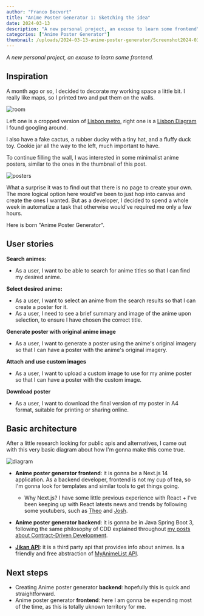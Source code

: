 ```yaml
---
author: "Franco Becvort"
title: "Anime Poster Generator 1: Sketching the idea"
date: 2024-03-13
description: "A new personal project, an excuse to learn some frontend"
categories: ["Anime Poster Generator"]
thumbnail: /uploads/2024-03-13-anime-poster-generator/Screenshot2024-03-13172447.png
---
```


_A new personal project, an excuse to learn some frontend._

## Inspiration

A month ago or so, I decided to decorate my working space a little bit. I really like maps, so I printed two and put them on the walls.

![room](/uploads/2024-03-13-anime-poster-generator/IMG_20240313_172916.jpg)

Left one is a cropped version of [Lisbon metro](https://www.metrolisboa.pt/wp-content/uploads/2022/04/Metropolitano-de-Lisboa_Mapa-da-Cidade_abr.2022.png), right one is a [Lisbon Diagram](https://www.inat.fr/files/lisboa-mapa-rede-integrada.pdf) I found googling around.

I also have a fake cactus, a rubber ducky with a tiny hat, and a fluffy duck toy. Cookie jar all the way to the left, much important to have.

To continue filling the wall, I was interested in some minimalist anime posters, similar to the ones in the thumbnail of this post.

![posters](/uploads/2024-03-13-anime-poster-generator/Screenshot2024-03-13172447.png)

What a surprise it was to find out that there is no page to create your own. The more logical option here would've been to just hop into canvas and create the ones I wanted. But as a developer, I decided to spend a whole week in automatize a task that otherwise would've required me only a few hours.

Here is born "Anime Poster Generator".

## User stories

**Search animes:**

- As a user, I want to be able to search for anime titles so that I can find my desired anime.

**Select desired anime:**

- As a user, I want to select an anime from the search results so that I can create a poster for it.
- As a user, I need to see a brief summary and image of the anime upon selection, to ensure I have chosen the correct title.

**Generate poster with original anime image**

- As a user, I want to generate a poster using the anime's original imagery so that I can have a poster with the anime's original imagery.

**Attach and use custom images**

- As a user, I want to upload a custom image to use for my anime poster so that I can have a poster with the custom image.

**Download poster**

- As a user, I want to download the final version of my poster in A4 format, suitable for printing or sharing online.

## Basic architecture

After a little research looking for public apis and alternatives, I came out with this very basic diagram about how I'm gonna make this come true.

![diagram](/uploads/2024-03-13-anime-poster-generator/Untitled-2024-02-21-1828.png)

- **Anime poster generator frontend**: it is gonna be a Next.js 14 application. As a backend developer, frontend is not my cup of tea, so I'm gonna look for templates and similar tools to get things going.

  - Why Next.js? I have some little previous experience with React + I've been keeping up with React latests news and trends by following some youtubers, such as [Theo](https://www.youtube.com/@t3dotgg) and [Josh](https://www.youtube.com/@joshtriedcoding).

- **Anime poster generator backend**: it is gonna be in Java Spring Boot 3, following the same philosophy of CDD explained throughout [my posts about Contract-Driven Development](/en/categories/contract-driven-development/).

- **[Jikan API](https://docs.api.jikan.moe/)**: it is a third party api that provides info about animes. Is a friendly and free abstraction of [MyAnimeList API](https://myanimelist.net/apiconfig/references/api/v2).

## Next steps

- Creating Anime poster generator **backend**: hopefully this is quick and straightforward.
- Anime poster generator **frontend**: here I am gonna be expending most of the time, as this is totally uknown territory for me.
